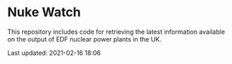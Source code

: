 # Nuke Watch

This repository includes code for retrieving the latest information available on the output of EDF nuclear power plants in the UK.

Last updated: 2021-02-16 18:06